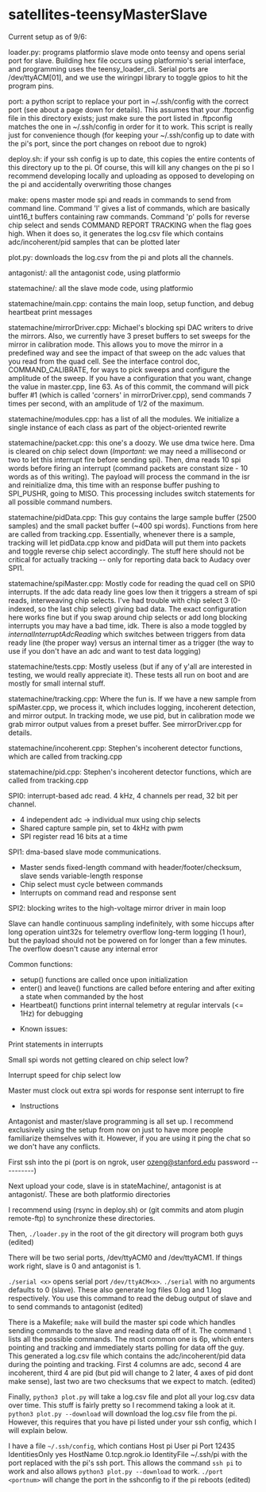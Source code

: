 # satellites-teensyMasterSlave

Current setup as of 9/6:

loader.py: programs platformio slave mode onto teensy and opens serial port for slave.  Building hex file occurs using platformio's serial interface, and programming uses the teensy\_loader\_cli.  Serial ports are /dev/ttyACM[01], and we use the wiringpi library to toggle gpios to hit the program pins.

port: a python script to replace your port in ~/.ssh/config with the correct port (see about a page down for details).  This assumes that your .ftpconfig file in this directory exists; just make sure the port listed in .ftpconfig matches the one in ~/.ssh/config in order for it to work.  This script is really just for convenience though (for keeping your ~/.ssh/config up to date with the pi's port, since the port changes on reboot due to ngrok)

deploy.sh: if your ssh config is up to date, this copies the entire contents of this directory up to the pi.  Of course, this will kill any changes on the pi so I recommend developing locally and uploading as opposed to developing on the pi and accidentally overwriting those changes

make: opens master mode spi and reads in commands to send from command line. Command 'l' gives a list of commands, which are basically uint16\_t buffers containing raw commands.  Command 'p' polls for reverse chip select and sends COMMAND REPORT TRACKING when the flag goes high.  When it does so, it generates the log.csv file which contains adc/incoherent/pid samples that can be plotted later

plot.py: downloads the log.csv from the pi and plots all the channels.

antagonist/: all the antagonist code, using platformio

statemachine/: all the slave mode code, using platformio

statemachine/main.cpp: contains the main loop, setup function, and debug heartbeat print messages

statemachine/mirrorDriver.cpp: Michael's blocking spi DAC writers to drive the mirrors.  Also, we currently have 3 preset buffers to set sweeps for the mirror in calibration mode.  This allows you to move the mirror in a predefined way and see the impact of that sweep on the adc values that you read from the quad cell.  See the interface control doc, COMMAND\_CALIBRATE, for ways to pick sweeps and configure the amplitude of the sweep.  If you have a configuration that you want, change the value in master.cpp, line 63.  As of this commit, the command will pick buffer #1 (which is called 'corners' in mirrorDriver.cpp), send commands 7 times per second, with an amplitude of 1/2 of the maximum.

statemachine/modules.cpp: has a list of all the modules. We initialize a single instance of each class as part of the object-oriented rewrite

statemachine/packet.cpp: this one's a doozy.  We use dma twice here.  Dma is cleared on chip select down (*Important:* we may need a millisecond or two to let this interrupt fire before sending spi). Then, dma reads 10 spi words before firing an interrupt (command packets are constant size - 10 words as of this writing).  The payload will process the command in the isr and reinitialize dma, this time with an response buffer pushing to SPI\_PUSHR, going to MISO. This processing includes switch statements for all possible command numbers.

statemachine/pidData.cpp: This guy contains the large sample buffer (2500 samples) and the small packet buffer (~400 spi words). Functions from here are called from tracking.cpp.  Essentially, whenever there is a sample, tracking will let pidData.cpp know and pidData will put them into packets and toggle reverse chip select accordingly.  The stuff here should not be critical for actually tracking -- only for reporting data back to Audacy over SPI1.

statemachine/spiMaster.cpp: Mostly code for reading the quad cell on SPI0 interrupts.  If the adc data ready line goes low then it triggers a stream of spi reads, interweaving chip selects. I've had trouble with chip select 3 (0-indexed, so the last chip select) giving bad data.  The exact configuration here works fine but if you swap around chip selects or add long blocking interrupts you may have a bad time, idk.  There is also a mode toggled by *internalInterruptAdcReading* which switches between triggers from data ready line (the proper way) versus an internal timer as a trigger (the way to use if you don't have an adc and want to test data logging)

statemachine/tests.cpp: Mostly useless (but if any of y'all are interested in testing, we would really appreciate it).  These tests all run on boot and are mostly for small internal stuff.

statemachine/tracking.cpp: Where the fun is.  If we have a new sample from spiMaster.cpp, we process it, which includes logging, incoherent detection, and mirror output.  In tracking mode, we use pid, but in calibration mode we grab mirror output values from a preset buffer.  See mirrorDriver.cpp for details.

statemachine/incoherent.cpp: Stephen's incoherent detector functions, which are called from tracking.cpp

statemachine/pid.cpp: Stephen's incoherent detector functions, which are called from tracking.cpp

SPI0: interrupt-based adc read. 4 kHz, 4 channels per read, 32 bit per channel.
- 4 independent adc -> individual mux using chip selects
- Shared capture sample pin, set to 4kHz with pwm
- SPI register read 16 bits at a time

SPI1: dma-based slave mode communications.
- Master sends fixed-length command with header/footer/checksum, slave sends variable-length response
- Chip select must cycle between commands
- Interrupts on command read and response sent

SPI2: blocking writes to the high-voltage mirror driver in main loop

Slave can handle continuous sampling indefinitely, with some hiccups after long operation
uint32s for telemetry overflow long-term logging (1 hour), but the payload should not be powered on for longer than a few minutes.
The overflow doesn't cause any internal error

Common functions:
- setup() functions are called once upon initialization
- enter() and leave() functions are called before entering and after exiting a state when commanded by the host
- Heartbeat() functions print internal telemetry at regular intervals (<= 1Hz) for debugging

* Known issues:

Print statements in interrupts

Small spi words not getting cleared on chip select low?

Interrupt speed for chip select low

Master must clock out extra spi words for response sent interrupt to fire

* Instructions

Antagonist and master/slave programming is all set up.  I recommend exclusively using the setup from now on just to have more people familiarize themselves with it.  However, if you are using it ping the chat so we don't have any conflicts.

First ssh into the pi (port is on ngrok, user ozeng@stanford.edu password ----------)

Next upload your code, slave is in stateMachine/, antagonist is at antagonist/.  These are both platformio directories

I recommend using (rsync in deploy.sh) or (git commits and atom plugin remote-ftp) to synchronize these directories.

Then, `./loader.py` in the root of the git directory will program both guys (edited)

There will be two serial ports, /dev/ttyACM0 and /dev/ttyACM1. If things work right, slave is 0 and antagonist is 1.

`./serial <x>` opens serial port `/dev/ttyACM<x>`.  `./serial` with no arguments defaults to 0 (slave).  These also generate log files 0.log and 1.log respectively.  You use this command to read the debug output of slave and to send commands to antagonist (edited)

There is a Makefile; `make` will build the master spi code which handles sending commands to the slave and reading data off of it.  The command `l` lists all the possible commands.  The most common one is 6p, which enters pointing and tracking and immediately starts polling for data off the guy.  This generated a log.csv file which contains the adc/incoherent/pid data during the pointing and tracking.  First 4 columns are adc, second 4 are incoherent, third 4 are pid (but pid will change to 2 later, 4 axes of pid dont make sense), last two are two checksums that we expect to match. (edited)

Finally, `python3 plot.py` will take a log.csv file and plot all your log.csv data over time.  This stuff is fairly pretty so I recommend taking a look at it.  `python3 plot.py --download` will download the log.csv file from the pi.  However, this requires that you have pi listed under your ssh config, which I will explain below.

I have a file `~/.ssh/config`, which contians
Host pi
    User pi
    Port 12435
    IdentitiesOnly yes
    HostName 0.tcp.ngrok.io
    IdentityFile ~/.ssh/pi
with the port replaced with the pi's ssh port.  This allows the command `ssh pi` to work and also allows `python3 plot.py --download` to work.  `./port <portnum>` will change the port in the sshconfig to <portnum> if the pi reboots (edited)
